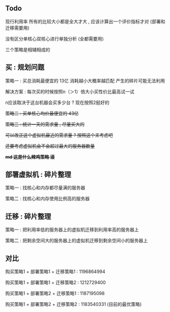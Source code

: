 ## Todo

现行利用率 所有的比较大小都是全大才大 , 应该计算出一个评价指标才对 (部署和迁移需要用)

没有区分单核心双核心进行单独分析 (全都需要用)

三个策略是相辅相成的

## 买 : 规划问题

策略一 : 买总消耗最便宜的 13亿 消耗越小大概率越匹配 产生的碎片可能无法利用

解决方案 : 每次买的时候按照n（＞1）倍大小买性价比最高试一试

n应该取决于这台机器会买多少台 ? 现在按照2挺好的



~~策略二 : 买单核心均价最便宜的 43亿~~

~~策略三 : 统计一天的需求量 , 尽量买大的~~

~~可以改正这个虚拟机最近的需求量 ? 按照这个来考虑吧~~

~~还要考虑虚拟机会不会超过最大的服务器数量~~

~~**md 这是什么辣鸡策略 滚**~~

## 部署虚拟机 : 碎片整理

策略一 : 找核心和内存都尽量满的服务器

策略二 : 找核心和内存使用比例高的服务器

## 迁移 : 碎片整理

策略一 : 把利用率低的服务器上的虚拟机迁移到利用率高的服务器上

策略二 : 把剩余空间大的服务器上的虚拟机迁移到剩余空间小的服务器上

## 对比 

购买策略1 + 部署策略1 + 迁移策略1  : 1196864994

购买策略1 + 部署策略1 + 迁移策略2  : 1212729400

购买策略1 + 部署策略2 + 迁移策略1  : 1187195098

购买策略1 + 部署策略2 + 迁移策略2  : 1183540331 (目前的最优策略)
